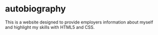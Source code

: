 # autobiography
This is a website designed to provide employers information about myself and highlight my skills with HTML5 and CSS.
